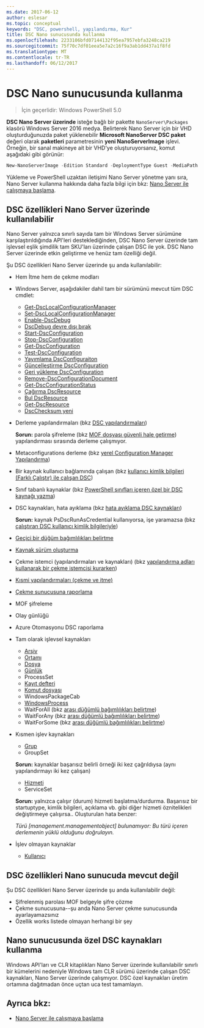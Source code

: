 ```yaml
---
ms.date: 2017-06-12
author: eslesar
ms.topic: conceptual
keywords: "DSC, powershell, yapılandırma, Kur"
title: DSC Nano sunucusunda kullanma
ms.openlocfilehash: 2233106bfd07144132f95ea7957ebfa3248ca219
ms.sourcegitcommit: 75f70c7df01eea5e7a2c16f9a3ab1dd437a1f8fd
ms.translationtype: MT
ms.contentlocale: tr-TR
ms.lasthandoff: 06/12/2017
---
```

# <a name="using-dsc-on-nano-server"></a>DSC Nano sunucusunda kullanma

> İçin geçerlidir: Windows PowerShell 5.0

**DSC Nano Server üzerinde** isteğe bağlı bir pakette `NanoServer\Packages` klasörü Windows Server 2016 medya. Belirterek Nano Server için bir VHD oluşturduğunuzda paket yüklenebilir **Microsoft NanoServer DSC paket** değeri olarak **paketleri** parametresinin **yeni NanoServerImage**  işlevi. Örneğin, bir sanal makineye ait bir VHD'ye oluşturuyorsanız, komut aşağıdaki gibi görünür:

```powershell
New-NanoServerImage -Edition Standard -DeploymentType Guest -MediaPath f:\ -BasePath .\Base -TargetPath .\Nano1\Nano.vhd -ComputerName Nano1 -Packages Microsoft-NanoServer-DSC-Package
```

Yükleme ve PowerShell uzaktan iletişimi Nano Server yönetme yanı sıra, Nano Server kullanma hakkında daha fazla bilgi için bkz: [Nano Server ile çalışmaya başlama](https://technet.microsoft.com/en-us/library/mt126167.aspx).


## <a name="dsc-features-available-on-nano-server"></a>DSC özellikleri Nano Server üzerinde kullanılabilir

 Nano Server yalnızca sınırlı sayıda tam bir Windows Server sürümüne karşılaştırıldığında API'leri desteklediğinden, DSC Nano Server üzerinde tam işlevsel eşlik şimdilik tam SKU'ları üzerinde çalışan DSC ile yok. DSC Nano Server üzerinde etkin geliştirme ve henüz tam özelliği değil.
 
 Şu DSC özellikleri Nano Server üzerinde şu anda kullanılabilir: 


* Hem İtme hem de çekme modları

* Windows Server, aşağıdakiler dahil tam bir sürümünü mevcut tüm DSC cmdlet: 
  * [Get-DscLocalConfigurationManager](https://technet.microsoft.com/en-us/library/dn407378.aspx)
  * [Set-DscLocalConfigurationManager](https://technet.microsoft.com/en-us/library/dn521621.aspx)   
  * [Enable-DscDebug](https://technet.microsoft.com/en-us/library/mt517870.aspx)
  * [DscDebug devre dışı bırak](https://technet.microsoft.com/en-us/library/mt517872.aspx)       
  * [Start-DscConfiguration](https://technet.microsoft.com/en-us/library/dn521623.aspx)
  * [Stop-DscConfiguration](https://technet.microsoft.com/en-us/library/mt143542.aspx)
  * [Get-DscConfiguration](https://technet.microsoft.com/en-us/library/dn407379.aspx)
  * [Test-DscConfiguration](https://technet.microsoft.com/en-us/library/dn407382.aspx)      
  * [Yayımlama DscConfiguraiton](https://technet.microsoft.com/en-us/library/mt517875.aspx) 
  * [Güncelleştirme DscConfiguration](https://technet.microsoft.com/en-us/library/mt143541.aspx)
  * [Geri yükleme DscConfiguration](https://technet.microsoft.com/en-us/library/dn407383.aspx)
  * [Remove-DscConfigurationDocument](https://technet.microsoft.com/en-us/library/mt143544.aspx)
  * [Get-DscConfigurationStatus](https://technet.microsoft.com/en-us/library/mt517868.aspx)
  * [Çağırma DscResource](https://technet.microsoft.com/en-us/library/mt517869.aspx)
  * [Bul DscResource](https://technet.microsoft.com/en-us/library/mt517874.aspx)
  * [Get-DscResource](https://technet.microsoft.com/en-us/library/dn521625.aspx)
  * [DscChecksum yeni](https://technet.microsoft.com/en-us/library/dn521622.aspx)    

* Derleme yapılandırmaları (bkz [DSC yapılandırmaları](configurations.md))

  **Sorun:** parola şifreleme (bkz [MOF dosyası güvenli hale getirme](securemof.md)) yapılandırması sırasında derleme çalışmıyor.

* Metaconfigurations derleme (bkz [yerel Configuration Manager Yapılandırma](metaConfig.md))

* Bir kaynak kullanıcı bağlamında çalışan (bkz [kullanıcı kimlik bilgileri (Farklı Çalıştır) ile çalışan DSC](runAsUser.md))

* Sınıf tabanlı kaynaklar (bkz [PowerShell sınıfları içeren özel bir DSC kaynağı yazma](authoringResourceClass.md))

* DSC kaynakları, hata ayıklama (bkz [hata ayıklama DSC kaynakları](debugresource.md))
  
  **Sorun:** kaynak PsDscRunAsCredential kullanıyorsa, işe yaramazsa (bkz [çalıştıran DSC kullanıcı kimlik bilgileriyle](runAsUser.md))

* [Geçici bir düğüm bağımlılıkları belirtme](crossNodeDependencies.md) 

* [Kaynak sürüm oluşturma](sxsResource.md)

* Çekme istemci (yapılandırmaları ve kaynakları) (bkz [yapılandırma adları kullanarak bir çekme istemcisi kurarken](pullClientConfigNames.md))

* [Kısmi yapılandırmaları (çekme ve itme)](partialConfigs.md)

* [Çekme sunucusuna raporlama](reportServer.md) 

* MOF şifreleme

* Olay günlüğü

* Azure Otomasyonu DSC raporlama

* Tam olarak işlevsel kaynakları
  * [Arşiv](archiveResource.md)
  * [Ortamı](environmentResource.md)
  * [Dosya](fileResource.md)
  * [Günlük](logResource.md)
  * ProcessSet
  * [Kayıt defteri](registryResource.md)
  * [Komut dosyası](scriptResource.md)
  * WindowsPackageCab
  * [WindowsProcess](windowsProcessResource.md)
  * WaitForAll (bkz [arası düğümlü bağımlılıkları belirtme](crossNodeDependencies.md))
  * WaitForAny (bkz [arası düğümlü bağımlılıkları belirtme](crossNodeDependencies.md))
  * WaitForSome (bkz [arası düğümlü bağımlılıkları belirtme](crossNodeDependencies.md))

* Kısmen işlev kaynakları
  * [Grup](groupResource.md)
  * GroupSet
  
  **Sorun:** kaynaklar başarısız belirli örneği iki kez çağrıldıysa (aynı yapılandırmayı iki kez çalışan)
  
  * [Hizmeti](serviceResource.md)
  * ServiceSet
  
  **Sorun:** yalnızca çalışır (durum) hizmeti başlatma/durdurma. Başarısız bir startuptype, kimlik bilgileri, açıklama vb. gibi diğer hizmeti öznitelikleri değiştirmeye çalışırsa.. Oluşturulan hata benzer:
  
  *Türü [management.managementobject] bulunamıyor: Bu türü içeren derlemenin yüklü olduğunu doğrulayın.*
  
* İşlev olmayan kaynaklar
  * [Kullanıcı](userResource.md)
  

## <a name="dsc-features-not-available-on-nano-server"></a>DSC özellikleri Nano sunucuda mevcut değil

Şu DSC özellikleri Nano Server üzerinde şu anda kullanılabilir değil:

* Şifrelenmiş parolası MOF belgeyle şifre çözme 
* Çekme sunucusuna--şu anda Nano Server çekme sunucusunda ayarlayamazsınız
* Özellik works listede olmayan herhangi bir şey

## <a name="using-custom-dsc-resources-on-nano-server"></a>Nano sunucusunda özel DSC kaynakları kullanma
 
Windows API'ları ve CLR kitaplıkları Nano Server üzerinde kullanılabilir sınırlı bir kümelerini nedeniyle Windows tam CLR sürümü üzerinde çalışan DSC kaynakları, Nano Server üzerinde çalışmıyor. DSC özel kaynakları üretim ortamına dağıtmadan önce uçtan uca test tamamlayın.

## <a name="see-also"></a>Ayrıca bkz:
- [Nano Server ile çalışmaya başlama](https://technet.microsoft.com/en-us/library/mt126167.aspx)


